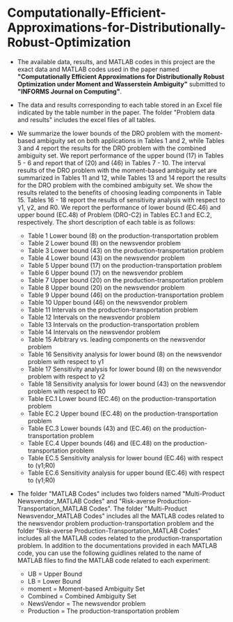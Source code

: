 # Computationally-Efficient-Approximations-for-Distributionally-Robust-Optimization

- The available data, results, and MATLAB codes in this project are the exact data and MATLAB codes used in the paper named **"Computationally Efficient Approximations for
Distributionally Robust Optimization under Moment and Wasserstein Ambiguity"** submitted to **"INFORMS Journal on Computing"**.

- The data and results corresponding to each table stored in an Excel file indicated by the table number in the paper. The folder "Problem data and results" includes the excel files of all tables.

- We summarize the lower bounds of the DRO problem with the moment-based ambiguity set on both applications in Tables 1 and 2, while Tables 3 and 4 report the results for the DRO problem with the combined ambiguity set. We report performance of the upper bound (17) in Tables 5 - 6 and report that of (20) and (46) in Tables 7 - 10. The interval results of the DRO problem with the moment-based ambiguity set are summarized in Tables 11 and 12, while Tables 13 and 14 report the results for the DRO problem with the
combined ambiguity set. We show the results related to the benefits of choosing leading components in Table 15. Tables 16  - 18 report the results of sensitivity analysis with respect to γ1, γ2, and R0. We report the performance of lower bound (EC.46) and upper bound (EC.48) of Problem (DRO-C2) in Tables EC.1 and EC.2, respectively. The short description of each table is as follows:
  - Table 1 Lower bound (8) on the production-transportation problem
  - Table 2 Lower bound (8) on the newsvendor problem
  - Table 3 Lower bound (43) on the production-transportation problem
  - Table 4 Lower bound (43) on the newsvendor problem
  - Table 5 Upper bound (17) on the production-transportation problem
  - Table 6 Upper bound (17) on the newsvendor problem
  - Table 7 Upper bound (20) on the production-transportation problem
  - Table 8 Upper bound (20) on the newsvendor problem
  - Table 9 Upper bound (46) on the production-transportation problem
  - Table 10 Upper bound (46) on the newsvendor problem
  - Table 11 Intervals on the production-transportation problem
  - Table 12 Intervals on the newsvendor problem
  - Table 13 Intervals on the production-transportation problem
  - Table 14 Intervals on the newsvendor problem
  - Table 15 Arbitrary vs. leading components on the newsvendor problem
  - Table 16 Sensitivity analysis for lower bound (8) on the newsvendor problem with respect to γ1
  - Table 17 Sensitivity analysis for lower bound (8) on the newsvendor problem with respect to γ2
  - Table 18 Sensitivity analysis for lower bound (43) on the newsvendor problem with respect to R0
  - Table EC.1 Lower bound (EC.46) on the production-transportation problem
  - Table EC.2 Upper bound (EC.48) on the production-transportation problem
  - Table EC.3 Lower bounds (43) and (EC.46) on the production-transportation problem
  - Table EC.4 Upper bounds (46) and (EC.48) on the production-transportation problem
  - Table EC.5 Sensitivity analysis for lower bound (EC.46) with respect to (γ1;R0)
  - Table EC.6 Sensitivity analysis for upper bound (EC.46) with respect to (γ1;R0)

- The folder "MATLAB Codes" includes two folders named "Multi-Product Newsvendor_MATLAB Codes" and "Risk-averse Production-Transportation_MATLAB Codes". The folder "Multi-Product Newsvendor_MATLAB Codes" includes all the MATLAB codes related to the newsvendor problem production-transportation problem and the folder  "Risk-averse Production-Transportation_MATLAB Codes" includes all the MATLAB codes related to the production-transportation problem. In addition to the documentations provided in each MATLAB code, you can use the following guidlines related to the name of MATLAB files to find the MATLAB code related to each experiment:
  - UB = Upper Bound
  - LB = Lower Bound
  - moment = Moment-based Ambiguity Set
  - Combined = Combined Ambiguity Set
  - NewsVendor = The newsvendor problem
  - Production = The production-transportation problem


